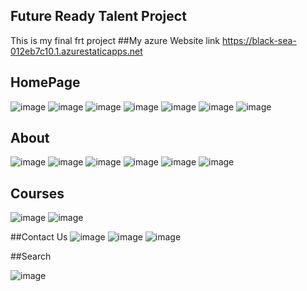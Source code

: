 ## Future Ready Talent Project
This is my final frt project
##My azure Website link https://black-sea-012eb7c10.1.azurestaticapps.net

## HomePage
![image](https://user-images.githubusercontent.com/111221243/184535946-8560fb45-8e52-4db9-bb59-0b1718af8c3f.png)
![image](https://user-images.githubusercontent.com/111221243/184535992-35da6355-a6d2-4a03-b04e-c968f1dedafd.png)
![image](https://user-images.githubusercontent.com/111221243/184536000-3b9fb5ac-3344-4156-8d86-6472671dee13.png)
![image](https://user-images.githubusercontent.com/111221243/184536006-68f7315b-24e3-42a7-a3c1-12f978be2ba0.png)
![image](https://user-images.githubusercontent.com/111221243/184536019-473b012c-6f70-4b7f-aa13-1f45951a6587.png)
![image](https://user-images.githubusercontent.com/111221243/184536025-3a9d5348-fd22-472f-ae78-95caf1b70a77.png)
![image](https://user-images.githubusercontent.com/111221243/184536030-4efb733e-75f9-48a3-9d76-dc0499468193.png)

## About

![image](https://user-images.githubusercontent.com/111221243/184536061-e079ba60-fdb0-4897-9e0f-e156c197e62b.png)
![image](https://user-images.githubusercontent.com/111221243/184536071-07a8e45a-1e42-4609-ac54-35c96b6e2c61.png)
![image](https://user-images.githubusercontent.com/111221243/184536077-bca90a78-fd4e-4e4c-ac34-dc7c3f9222bc.png)
![image](https://user-images.githubusercontent.com/111221243/184536084-376179fc-2ded-4880-a6f0-ba02b232f5bd.png)
![image](https://user-images.githubusercontent.com/111221243/184536093-a17a75b2-de03-4b4e-8062-4da2245a7775.png)
![image](https://user-images.githubusercontent.com/111221243/184536097-f818a0ad-5757-4140-8cfb-2b203aaf3db0.png)

## Courses
![image](https://user-images.githubusercontent.com/111221243/184536119-69f36926-befc-437a-9e4a-4765dcf565c8.png)
![image](https://user-images.githubusercontent.com/111221243/184536124-9f09744d-ec7a-4c25-a3e5-38ab79e8d732.png)

##Contact Us
![image](https://user-images.githubusercontent.com/111221243/184536137-cfb1d144-9486-49f5-9615-7f8a33b50d72.png)
![image](https://user-images.githubusercontent.com/111221243/184536144-4f6cc1fa-c889-4e79-89f0-6a95cd56ff2d.png)
![image](https://user-images.githubusercontent.com/111221243/184536145-8185825a-3091-49ba-a39a-b5077b21b812.png)

##Search

![image](https://user-images.githubusercontent.com/111221243/184536156-f2e323fb-0bfd-439f-836b-5133392f174f.png)

